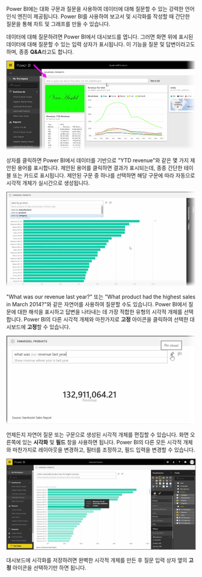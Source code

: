 Power BI에는 대화 구문과 질문을 사용하여 데이터에 대해 질문할 수 있는 강력한 언어 인식 엔진이 제공됩니다. Power BI를 사용하여 보고서 및 시각화를 작성할 때 간단한 질문을 통해 차트 및 그래프를 만들 수 있습니다.

데이터에 대해 질문하려면 Power BI에서 대시보드를 엽니다. 그러면 화면 위에 표시된 데이터에 대해 질문할 수 있는 입력 상자가 표시됩니다. 이 기능을 질문 및 답변이라고도 하며, 종종 **Q&A**라고도 합니다.

![](media/4-3-asking-questions-natural-language/4-3_1.png)

상자를 클릭하면 Power BI에서 데이터를 기반으로 "YTD revenue"와 같은 몇 가지 제안된 용어를 표시합니다. 제안된 용어를 클릭하면 결과가 표시되는데, 종종 간단한 테이블 또는 카드로 표시됩니다. 제안된 구문 중 하나를 선택하면 해당 구문에 따라 자동으로 시각적 개체가 실시간으로 생성됩니다.

![](media/4-3-asking-questions-natural-language/4-3_2.png)

"What was our revenue last year?" 또는 "What product had the highest sales in March 2014?"와 같은 자연어를 사용하여 질문할 수도 있습니다. Power BI에서 질문에 대한 해석을 표시하고 답변을 나타내는 데 가장 적합한 유형의 시각적 개체를 선택합니다. Power BI의 다른 시각적 개체와 마찬가지로 **고정** 아이콘을 클릭하여 선택한 대시보드에 **고정**할 수 있습니다.

![](media/4-3-asking-questions-natural-language/4-3_3.png)

언제든지 자연어 질문 또는 구문으로 생성된 시각적 개체를 편집할 수 있습니다. 화면 오른쪽에 있는 **시각화** 및 **필드** 창을 사용하면 됩니다. Power BI의 다른 모든 시각적 개체와 마찬가지로 레이아웃을 변경하고, 필터를 조정하고, 필드 입력을 변경할 수 있습니다.

![](media/4-3-asking-questions-natural-language/4-3_4.png)

대시보드에 시각화를 저장하려면 완벽한 시각적 개체를 만든 후 질문 입력 상자 옆의 **고정** 아이콘을 선택하기만 하면 됩니다.

